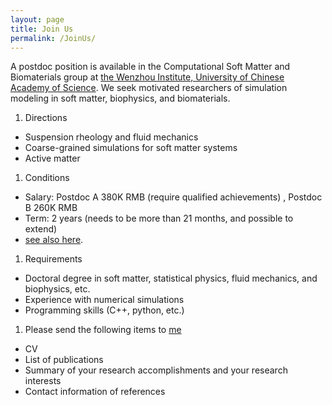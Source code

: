 ```yaml
---
layout: page
title: Join Us
permalink: /JoinUs/
---
```


A postdoc position is available in the Computational Soft Matter and Biomaterials group at [the Wenzhou Institute, University of Chinese Academy of Science](http://www.wibe.ac.cn). We seek motivated researchers of simulation modeling in soft matter, biophysics, and biomaterials.
1. Directions
- Suspension rheology and fluid mechanics 
- Coarse-grained simulations for soft matter systems
- Active matter
1. Conditions
- Salary: Postdoc A 380K RMB (require qualified achievements) ,  Postdoc B 260K RMB 
- Term: 2 years (needs to be more than 21 months, and possible to extend)
- [see also here](http://wiucas.ac.cn/english/2020/recruitment_0323/15.html).
1. Requirements
- Doctoral degree in soft matter, statistical physics, fluid mechanics, and biophysics, etc.
- Experience with numerical simulations
- Programming skills (C++, python, etc.)
1. Please send the following items to [me](mailto:seto@wibe.ac.cn) 
- CV 
- List of publications
- Summary of your research accomplishments and your research interests
- Contact information of references

